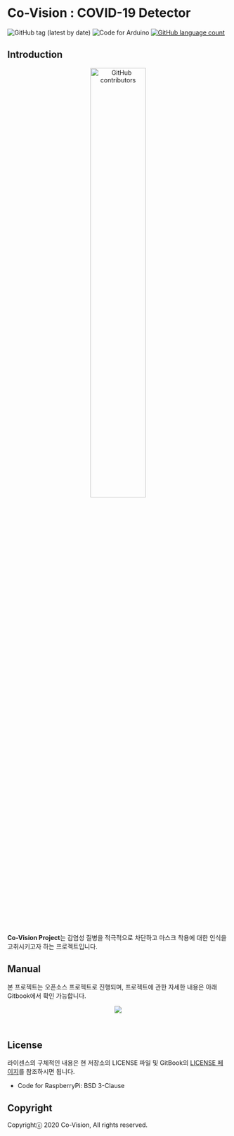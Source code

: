 # Co-Vision : COVID-19 Detector


<p align="center">
	
![GitHub tag (latest by date)](https://img.shields.io/github/v/tag/osamhack2020/IoT_COVID19-Detector_CO-vision)
![Code for Arduino](https://img.shields.io/badge/Code_for_Raspberry-BSD_3--Clause-green?&style=flat)
	<a href="https://github.com/osamhack2020/IoT_COVID19-Detector_CO-vision/search?l=TSX&type=code"><img alt="GitHub language count" src="https://img.shields.io/github/languages/count/osamhack2020/IoT_COVID19-Detector_CO-vision"></a>
</p>

## Introduction
<p align="center">
<img alt="GitHub contributors" src="https://user-images.githubusercontent.com/41141851/97099932-c0968d00-16d1-11eb-96b0-1afd2c0c455f.PNG" width="50%">
</p>


**Co-Vision Project**는 감염성 질병을 적극적으로 차단하고 마스크 착용에 대한 인식을 고취시키고자 하는 프로젝트입니다.

## Manual
본 프로젝트는 오픈소스 프로젝트로 진행되며, 프로젝트에 관한 자세한 내용은 아래 Gitbook에서 확인 가능합니다.
<p align="center">
<a href="https://co-vision.gitbook.io/co-vision-1//">
<img src="https://img.shields.io/badge/GitBook-project_doc-blue?&style=for-the-badge&logo=github">
</a>
</p>

<br>

## License
라이센스의 구체적인 내용은 현 저장소의 LICENSE 파일 및 GitBook의 <a href="https://co-vision.gitbook.io/co-vision-1/license/">LICENSE 페이지</a>를 참조하시면 됩니다.

* Code for RaspberryPi: BSD 3-Clause

## Copyright
Copyrightⓒ 2020 Co-Vision, All rights reserved.
